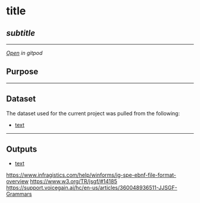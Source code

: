 # title

## *subtitle*

---

[*Open*](https://gitpod.io/#https://github.com/ryancahildebrandt/repo) *in gitpod*

## Purpose

---

## Dataset

The dataset used for the current project was pulled from the following:

- [text](url)

---

## Outputs

- [text](url)

<https://www.infragistics.com/help/winforms/ig-spe-ebnf-file-format-overview>
<https://www.w3.org/TR/jsgf/#14185>
<https://support.voicegain.ai/hc/en-us/articles/360048936511-JJSGF-Grammars>
